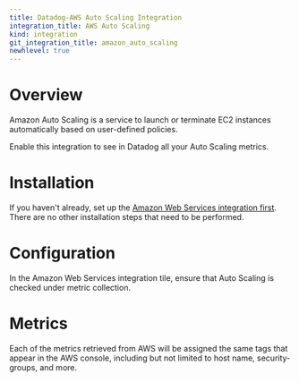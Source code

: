 ```yaml
---
title: Datadog-AWS Auto Scaling Integration
integration_title: AWS Auto Scaling
kind: integration
git_integration_title: amazon_auto_scaling
newhlevel: true
---
```


# Overview

Amazon Auto Scaling is a service to launch or terminate EC2 instances automatically based on user-defined policies.

Enable this integration to see in Datadog all your Auto Scaling metrics.

# Installation

If you haven't already, set up the [Amazon Web Services integration first](/integrations/aws). There are no other installation steps that need to be performed.

# Configuration

In the Amazon Web Services integration tile, ensure that Auto Scaling is checked under metric collection.

# Metrics



Each of the metrics retrieved from AWS will be assigned the same tags that appear in the AWS console, including but not limited to host name, security-groups, and more.

